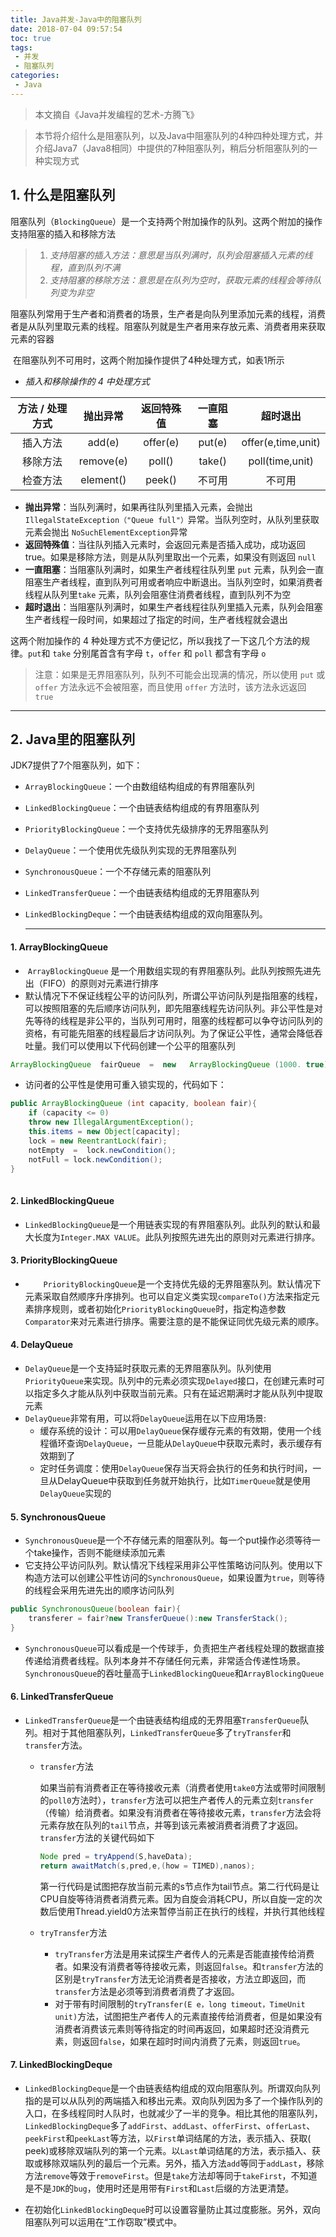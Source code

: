 ```yaml
---
title: Java并发-Java中的阻塞队列
date: 2018-07-04 09:57:54
toc: true
tags:
 - 并发
 - 阻塞队列
categories:
 - Java
---
```


> 本文摘自《Java并发编程的艺术-方腾飞》

> 本节将介绍什么是阻塞队列，以及Java中阻塞队列的4种四种处理方式，并介绍Java7（Java8相同）中提供的7种阻塞队列，稍后分析阻塞队列的一种实现方式

<!--more-->

## 1. 什么是阻塞队列

​    阻塞队列（`BlockingQueue`）是一个支持两个附加操作的队列。这两个附加的操作支持阻塞的插入和移除方法
  >1. *支持阻塞的插入方法：意思是当队列满时，队列会阻塞插入元素的线程，直到队列不满*
  >2. *支持阻塞的移除方法：意思是在队列为空时，获取元素的线程会等待队列变为非空*    

阻塞队列常用于生产者和消费者的场景，生产者是向队列里添加元素的线程，消费者是从队列里取元素的线程。阻塞队列就是生产者用来存放元素、消费者用来获取元素的容器

​    在阻塞队列不可用时，这两个附加操作提供了4种处理方式，如表1所示

- *插入和移除操作的 4 中处理方式*

| 方法 / 处理方式 | 抛出异常  | 返回特殊值 | 一直阻塞 |      超时退出      |
| :-------------: | :-------: | :--------: | :------: | :----------------: |
|    插入方法     |  add(e)   |  offer(e)  |  put(e)  | offer(e,time,unit) |
|    移除方法     | remove(e) |   poll()   |  take()  |  poll(time,unit)   |
|    检查方法     | element() |   peek()   |  不可用  |       不可用       |

-  **抛出异常**：当队列满时，如果再往队列里插入元素，会抛出 `IllegalStateException（"Queue full"）`异常。当队列空时，从队列里获取元素会抛出 `NoSuchElementException`异常
-  **返回特殊值**：当往队列插入元素时，会返回元素是否插入成功，成功返回 true。如果是移除方法，则是从队列里取出一个元素，如果没有则返回 `null`
-  **一直阻塞**：当阻塞队列满时，如果生产者线程往队列里 `put` 元素，队列会一直阻塞生产者线程，直到队列可用或者响应中断退出。当队列空时，如果消费者线程从队列里`take` 元素，队列会阻塞住消费者线程，直到队列不为空
-  **超时退出**：当阻塞队列满时，如果生产者线程往队列里插入元素，队列会阻塞生产者线程一段时间，如果超过了指定的时间，生产者线程就会退出

这两个附加操作的 4 种处理方式不方便记忆，所以我找了一下这几个方法的规律。`put`和 `take` 分别尾首含有字母 `t`，`offer` 和 `poll` 都含有字母 `o`

> 注意：如果是无界阻塞队列，队列不可能会出现满的情况，所以使用 `put` 或 `offer` 方法永远不会被阻塞，而且使用 `offer` 方法时，该方法永远返回 `true`

-----

## 2. Java里的阻塞队列

JDK7提供了7个阻塞队列，如下：

- `ArrayBlockingQueue`：一个由数组结构组成的有界阻塞队列
- `LinkedBlockingQueue`：一个由链表结构组成的有界阻塞队列
- `PriorityBlockingQueue`：一个支持优先级排序的无界阻塞队列
- `DelayQueue`：一个使用优先级队列实现的无界阻塞队列
- `SynchronousQueue`：一个不存储元素的阻塞队列
- `LinkedTransferQueue`：一个由链表结构组成的无界阻塞队列
- `LinkedBlockingDeque`：一个由链表结构组成的双向阻塞队列。

   ---

#### 1. **ArrayBlockingQueue**

- ​ `ArrayBlockingQueue` 是一个用数组实现的有界阻塞队列。此队列按照先进先出（FIFO）的原则对元素进行排序
- 默认情况下不保证线程公平的访问队列，所谓公平访问队列是指阻塞的线程，可以按照阻塞的先后顺序访问队列，即先阻塞线程先访问队列。非公平性是对先等待的线程是非公平的，当队列可用时，阻塞的线程都可以争夺访问队列的资格，有可能先阻塞的线程最后才访问队列。为了保证公平性，通常会降低吞吐量。我们可以使用以下代码创建一个公平的阻塞队列

```java
ArrayBlockingQueue  fairQueue  =  new   ArrayBlockingQueue (1000. true) ;
```

-  访问者的公平性是使用可重入锁实现的，代码如下：

```java
public ArrayBlockingQueue (int capacity, boolean fair){
    if (capacity <= 0)
    throw new IllegalArgumentException();
    this.items = new Object[capacity];
    lock = new ReentrantLock(fair);
    notEmpty  =  lock.newCondition();
    notFull = lock.newCondition();
}
 
```


#### 2. **LinkedBlockingQueue**

- `LinkedBlockingQueue`是一个用链表实现的有界阻塞队列。此队列的默认和最大长度为`Integer.MAX VALUE`。此队列按照先进先出的原则对元素进行排序。

#### 3. **PriorityBlockingQueue**

- `    PriorityBlockingQueue`是一个支持优先级的无界阻塞队列。默认情况下元素采取自然顺序升序排列。也可以自定义类实现`compareTo()`方法来指定元素排序规则，或者初始化`PriorityBlockingQueue`时，指定构造参数`Comparator`来对元素进行排序。需要注意的是不能保证同优先级元素的顺序。

#### 4. **DelayQueue**

- `DelayQueue`是一个支持延时获取元素的无界阻塞队列。队列使用`PriorityQueue`来实现。队列中的元素必须实现`Delayed`接口，在创建元素时可以指定多久才能从队列中获取当前元素。只有在延迟期满时才能从队列中提取元素
- `DelayQueue`非常有用，可以将`DelayQueue`运用在以下应用场景:
  - 缓存系统的设计：可以用`DelayQueue`保存缓存元素的有效期，使用一个线程循环查询`DelayQueue`，一旦能从`DelayQueue`中获取元素时，表示缓存有效期到了
  - 定时任务调度：使用`DelayQueue`保存当天将会执行的任务和执行时间，一旦从DelayQueue中获取到任务就开始执行，比如`TimerQueue`就是使用`DelayQueue`实现的

#### 5. **SynchronousQueue**

- `SynchronousQueue`是一个不存储元素的阻塞队列。每一个put操作必须等待一个take操作，否则不能继续添加元素
- 它支持公平访问队列。默认情况下线程采用非公平性策略访问队列。使用以下构造方法可以创建公平性访问的`SynchronousQueue`，如果设置为`true`，则等待的线程会采用先进先出的顺序访问队列

```java
public SynchronousQueue(boolean fair){
    transferer = fair?new TransferQueue():new TransferStack();
}
```

- `SynchronousQueue`可以看成是一个传球手，负责把生产者线程处理的数据直接传递给消费者线程。队列本身并不存储任何元素，非常适合传递性场景。`SynchronousQueue`的吞吐量高于`LinkedBlockingQueue`和`ArrayBlockingQueue`

#### 6. **LinkedTransferQueue**

- `LinkedTransferQueue`是一个由链表结构组成的无界阻塞`TransferQueue`队列。相对于其他阻塞队列，`LinkedTransferQueue`多了`tryTransfer`和`transfer`方法。

  - `transfer`方法

    如果当前有消费者正在等待接收元素（消费者使用`take0`方法或带时间限制的`poll0`方法时），`transfer`方法可以把生产者传人的元素立刻`transfer`（传输）给消费者。如果没有消费者在等待接收元素，`transfer`方法会将元素存放在队列的`tail`节点，并等到该元素被消费者消费了才返回。`transfer`方法的关键代码如下

    ```java
    Node pred = tryAppend(S,haveData);
    return awaitMatch(s,pred,e,(how = TIMED),nanos);
    ```

    第一行代码是试图把存放当前元素的s节点作为tail节点。第二行代码是让CPU自旋等待消费者消费元素。因为自旋会消耗CPU，所以自旋一定的次数后使用Thread.yield0方法来暂停当前正在执行的线程，并执行其他线程

  - `tryTransfer`方法

    - `tryTransfer`方法是用来试探生产者传人的元素是否能直接传给消费者。如果没有消费者等待接收元素，则返回`false`。和`transfer`方法的区别是`tryTransfer`方法无论消费者是否接收，方法立即返回，而`transfer`方法是必须等到消费者消费了才返回。
    - 对于带有时间限制的`tryTransfer(E e，long timeout，TimeUnit unit)`方法，试图把生产者传人的元素直接传给消费者，但是如果没有消费者消费该元素则等待指定的时间再返回，如果超时还没消费元素，则返回`false`，如果在超时时间内消费了元素，则返回`true`。

#### 7. **LinkedBlockingDeque**

- `LinkedBlockingDeque`是一个由链表结构组成的双向阻塞队列。所谓双向队列指的是可以从队列的两端插入和移出元素。双向队列因为多了一个操作队列的入口，在多线程同时人队时，也就减少了一半的竞争。相比其他的阻塞队列，`LinkedBlockingDeque`多了`addFirst`、`addLast`、`offerFirst`、`offerLast`、`peekFirst`和`peekLast`等方法，以`First`单词结尾的方法，表示插入、获取( peek)或移除双端队列的第一个元素。以`Last`单词结尾的方法，表示插入、获取或移除双端队列的最后一个元素。另外，插入方法`add`等同于`addLast`，移除方法`remove`等效于`removeFirst`。但是`take`方法却等同于`takeFirst`，不知道是不是`JDK`的`bug`，使用时还是用带有`First`和`Last`后缀的方法更清楚。

- 在初始化`LinkedBlockingDeque`时可以设置容量防止其过度膨胀。另外，双向阻塞队列可以运用在“工作窃取”模式中。